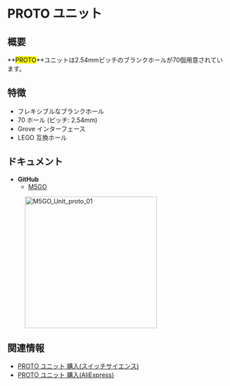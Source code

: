 # PROTO ユニット



## 概要

**<mark>PROTO</mark>**ユニットは2.54mmピッチのブランクホールが70個用意されています。

## 特徴

- フレキシブルなブランクホール
- 70 ホール (ピッチ: 2.54mm)
- Grove インターフェース
- LEGO 互換ホール

## ドキュメント

- **GitHub**
  - [M5GO](https://github.com/m5stack/M5GO)

<figure>
    <img src="assets/img/product_pics/units/M5GO_Unit_proto_01.png" alt="M5GO_Unit_proto_01" height="300px" width="300px">
</figure>

## 関連情報

- [PROTO ユニット 購入(スイッチサイエンス)](https://www.switch-science.com/catalog/4053/)
- [PROTO ユニット 購入(AliExpress)](https://www.aliexpress.com/store/product/M5Stack-2-54-PCB-ESP32/3226069_32920617495.html)